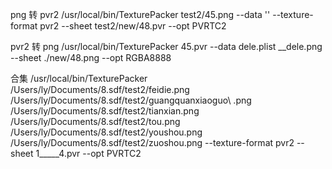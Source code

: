 png 转 pvr2
/usr/local/bin/TexturePacker test2/45.png --data '' --texture-format pvr2 --sheet test2/new/48.pvr --opt PVRTC2


pvr2 转 png
/usr/local/bin/TexturePacker 45.pvr --data dele.plist __dele.png --sheet ./new/48.png --opt RGBA8888


合集
/usr/local/bin/TexturePacker /Users/ly/Documents/8.sdf/test2/feidie.png /Users/ly/Documents/8.sdf/test2/guangquanxiaoguo\ .png /Users/ly/Documents/8.sdf/test2/tianxian.png /Users/ly/Documents/8.sdf/test2/tou.png /Users/ly/Documents/8.sdf/test2/youshou.png /Users/ly/Documents/8.sdf/test2/zuoshou.png --texture-format pvr2 --sheet 1_____4.pvr --opt PVRTC2
